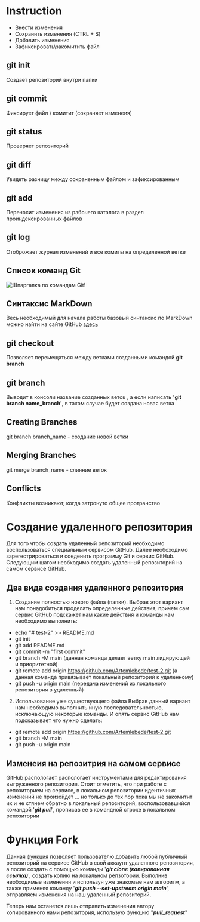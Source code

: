 # **Instruction**   
* Внести изменения 
* Сохранить изменения (CTRL + S) 
* Добавить изменения 
* Зафиксировать\закомитить файл
## git init
Создает репозиторий внутри папки 
## git commit 
Фиксирует файл \ комитит (сохраняет изменеия)
## git status 
Проверяет репозиторий 
## git diff 
Увидеть разницу между сохраненным файлом и зафиксированным 
## git add 
Переносит изменения из рабочего каталога в раздел проиндексированных файлов
## git log 
Отоброжает журнал изменений и все комиты на определенной ветке 
## Список команд Git 
![Шпаргалка по командам Git! ](gitcommand.jpg) 
## Синтаксис MarkDown
Весь необходимый для начала работы базовый синтаксис по MarkDown можно найти на сайте GitHub [здесь](https://docs.github.com/ru/get-started/writing-on-github/getting-started-with-writing-and-formatting-on-github/basic-writing-and-formatting-syntax#links)
## git checkout 
Позволяет перемещаться между ветками созданными командой **git branch**
## git branch  
Выводит в консоли название созданных веток , а если написать **'git branch name_branch'**, в таком случае будет создана новая ветка 
## Creating Branches 
git branch branch_name - создание новой ветки 
## Merging Branches 
git merge branch_name - слияние веток 
## Conflicts 
Конфликты возникают, когда затронуто общее протранство 


# Создание удаленного репозитория 
Для того чтобы создать удаленный репозиторий необходимо воспользоваться специальным сервисом GitHub. Далее необоходимо зарегестрироваться и соеденить программу Git и сервис GitHub.
 Следующим шагом необходимо создать удаленный репозиторий на самом сервисе GitHub.
## Два вида создания удаленного репозитория
1. Создание полностью нового файла (папки). 
 Выбрав этот вариант нам понадобиться проделать определенные действия, причем сам сервис GitHub подскажет нам какие действия и команды нам необходимо выполнить: 
 * echo "# test-2" >> README.md
 * git init
 * git add README.md
 * git commit -m "first commit"
 * git branch -M main (данная команда делает ветку main лидирующей и приоритетной)
 * git remote add origin ~~https://github.com/Artemlebede/test-2.git~~ (а данная команда привязывает локальный репозиторий к удаленному)
 * git push -u origin main (передача изменений из локального репозитория в удаленный)
2. Использование уже существующего файла 
 Выбрав данный вариант нам необходимо выполнить иную последовательностью, исключающую некоторые команды. И опять сервис GitHub нам подсказывает что нужно сделать:
 * git remote add origin https://github.com/Artemlebede/test-2.git
 * git branch -M main
 * git push -u origin main
## Изменеия на репозитрия на самом сервисе 
 GitHub распологает распологает инструментами для редактирования выгруженного репозитория. Стоит отметить, что при работе с репозиторием на сервисе, в локальном репозитории идентичных изменений не произойдет ...
 но только до тех пор пока мы не закомитит их и не стянем обратно в локальный репозиторий, воспользовавшийся командой '**_git pull_**', прописав ее в командной строке в локальном репозитории
# Функция **Fork**
 Данная функция позволяет пользователю добавить любой публичный репозиторий на сервисе GitHub в свой аккаунт удаленного репозитория, а после создать с помощью команды '**_git clone (копированная ссылка)_**', создать копию на локальном репзотории. Выполнив необходимые изменения и используя уже знакомые нам алгоритм, а также применяя команду '**_git push --set-upstream origin main_**', отправляем изменения на наш удаленный репозиторий.

 Теперь нам останется лишь отправить изменения автору копированного нами репозитория, использую функцию "**_pull_request_**" 